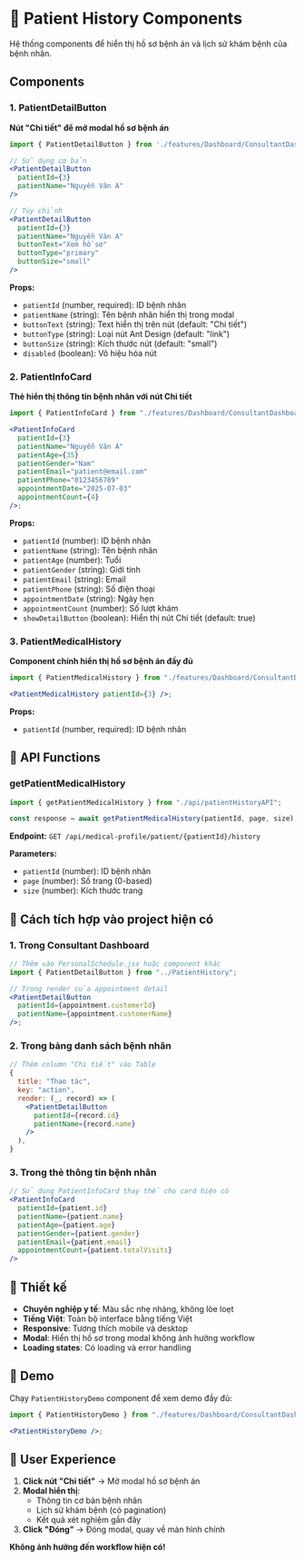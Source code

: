 # 🏥 Patient History Components

Hệ thống components để hiển thị hồ sơ bệnh án và lịch sử khám bệnh của bệnh nhân.

## Components

### 1. PatientDetailButton

**Nút "Chi tiết" để mở modal hồ sơ bệnh án**

```jsx
import { PatientDetailButton } from './features/Dashboard/ConsultantDashboard/PatientHistory';

// Sử dụng cơ bản
<PatientDetailButton
  patientId={3}
  patientName="Nguyễn Văn A"
/>

// Tùy chỉnh
<PatientDetailButton
  patientId={3}
  patientName="Nguyễn Văn A"
  buttonText="Xem hồ sơ"
  buttonType="primary"
  buttonSize="small"
/>
```

**Props:**

- `patientId` (number, required): ID bệnh nhân
- `patientName` (string): Tên bệnh nhân hiển thị trong modal
- `buttonText` (string): Text hiển thị trên nút (default: "Chi tiết")
- `buttonType` (string): Loại nút Ant Design (default: "link")
- `buttonSize` (string): Kích thước nút (default: "small")
- `disabled` (boolean): Vô hiệu hóa nút

### 2. PatientInfoCard

**Thẻ hiển thị thông tin bệnh nhân với nút Chi tiết**

```jsx
import { PatientInfoCard } from "./features/Dashboard/ConsultantDashboard/PatientHistory";

<PatientInfoCard
  patientId={3}
  patientName="Nguyễn Văn A"
  patientAge={35}
  patientGender="Nam"
  patientEmail="patient@email.com"
  patientPhone="0123456789"
  appointmentDate="2025-07-03"
  appointmentCount={4}
/>;
```

**Props:**

- `patientId` (number): ID bệnh nhân
- `patientName` (string): Tên bệnh nhân
- `patientAge` (number): Tuổi
- `patientGender` (string): Giới tính
- `patientEmail` (string): Email
- `patientPhone` (string): Số điện thoại
- `appointmentDate` (string): Ngày hẹn
- `appointmentCount` (number): Số lượt khám
- `showDetailButton` (boolean): Hiển thị nút Chi tiết (default: true)

### 3. PatientMedicalHistory

**Component chính hiển thị hồ sơ bệnh án đầy đủ**

```jsx
import { PatientMedicalHistory } from "./features/Dashboard/ConsultantDashboard/PatientHistory";

<PatientMedicalHistory patientId={3} />;
```

**Props:**

- `patientId` (number, required): ID bệnh nhân

## 🔧 API Functions

### getPatientMedicalHistory

```jsx
import { getPatientMedicalHistory } from "./api/patientHistoryAPI";

const response = await getPatientMedicalHistory(patientId, page, size);
```

**Endpoint:** `GET /api/medical-profile/patient/{patientId}/history`

**Parameters:**

- `patientId` (number): ID bệnh nhân
- `page` (number): Số trang (0-based)
- `size` (number): Kích thước trang

## 🎯 Cách tích hợp vào project hiện có

### 1. Trong Consultant Dashboard

```jsx
// Thêm vào PersonalSchedule.jsx hoặc component khác
import { PatientDetailButton } from "../PatientHistory";

// Trong render của appointment detail
<PatientDetailButton
  patientId={appointment.customerId}
  patientName={appointment.customerName}
/>;
```

### 2. Trong bảng danh sách bệnh nhân

```jsx
// Thêm column "Chi tiết" vào Table
{
  title: "Thao tác",
  key: "action",
  render: (_, record) => (
    <PatientDetailButton
      patientId={record.id}
      patientName={record.name}
    />
  ),
}
```

### 3. Trong thẻ thông tin bệnh nhân

```jsx
// Sử dụng PatientInfoCard thay thế cho card hiện có
<PatientInfoCard
  patientId={patient.id}
  patientName={patient.name}
  patientAge={patient.age}
  patientGender={patient.gender}
  patientEmail={patient.email}
  appointmentCount={patient.totalVisits}
/>
```

## 🎨 Thiết kế

- **Chuyên nghiệp y tế**: Màu sắc nhẹ nhàng, không lòe loẹt
- **Tiếng Việt**: Toàn bộ interface bằng tiếng Việt
- **Responsive**: Tương thích mobile và desktop
- **Modal**: Hiển thị hồ sơ trong modal không ảnh hưởng workflow
- **Loading states**: Có loading và error handling

## 🚀 Demo

Chạy `PatientHistoryDemo` component để xem demo đầy đủ:

```jsx
import { PatientHistoryDemo } from "./features/Dashboard/ConsultantDashboard/PatientHistory";

<PatientHistoryDemo />;
```

## 📱 User Experience

1. **Click nút "Chi tiết"** → Mở modal hồ sơ bệnh án
2. **Modal hiển thị**:
   - Thông tin cơ bản bệnh nhân
   - Lịch sử khám bệnh (có pagination)
   - Kết quả xét nghiệm gần đây
3. **Click "Đóng"** → Đóng modal, quay về màn hình chính

**Không ảnh hưởng đến workflow hiện có!**
